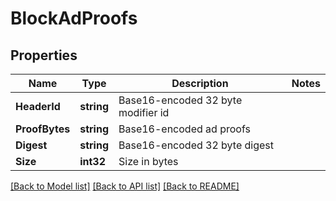 # BlockAdProofs

## Properties

Name | Type | Description | Notes
------------ | ------------- | ------------- | -------------
**HeaderId** | **string** | Base16-encoded 32 byte modifier id | 
**ProofBytes** | **string** | Base16-encoded ad proofs | 
**Digest** | **string** | Base16-encoded 32 byte digest | 
**Size** | **int32** | Size in bytes | 

[[Back to Model list]](../README.md#documentation-for-models) [[Back to API list]](../README.md#documentation-for-api-endpoints) [[Back to README]](../README.md)


